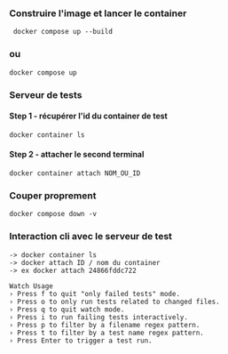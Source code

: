 ### Construire l'image et lancer le container
```console
 docker compose up --build
 ```

### ou
```console
docker compose up
 ```

### Serveur de tests

#### Step 1 - récupérer l'id du container de test
```console
docker container ls
 ```

 #### Step 2 - attacher le second terminal
```console
docker container attach NOM_OU_ID
 ```

 ### Couper proprement 
 ```console
docker compose down -v
 ```

 ### Interaction cli avec le serveur de test
 ```console
 -> docker container ls
 -> docker attach ID / nom du container
 -> ex docker attach 24866fddc722

 Watch Usage
 › Press f to quit "only failed tests" mode.
 › Press o to only run tests related to changed files.
 › Press q to quit watch mode.
 › Press i to run failing tests interactively.
 › Press p to filter by a filename regex pattern.
 › Press t to filter by a test name regex pattern.
 › Press Enter to trigger a test run.
 ```